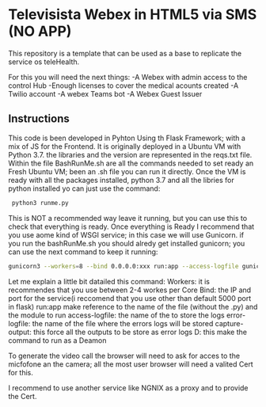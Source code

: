 # Televisista Webex in HTML5 via SMS (NO APP) 
This repository is a template that can be used as a base to replicate the service os teleHealth. 

For this you will need the next things:
-A Webex with admin access to the control Hub
-Enough licenses to cover the medical acounts created
-A Twilio account 
-A webex Teams bot
-A Webex Guest Issuer 


## Instructions

This code is been developed in Pyhton Using th Flask Framework; with a mix of JS for the Frontend.
It is originally deployed in a Ubuntu VM with Python 3.7. the libraries and the version are represented in the reqs.txt file.
Within the file BashRunMe.sh are all the commands needed to set ready an Fresh Ubuntu VM; been an .sh file you can run it directly.
Once the VM is ready with  all the packages installed, python 3.7 and all the libries for python installed yo can just use the command:
```python
 python3 runme.py
 ```
This is NOT a recommended way leave it running, but you can use this to check that everything is ready.
Once everything is Ready I recommend that you use aome kind of WSGI service; in this case we will use Gunicorn.
if you run the bashRunMe.sh you should alredy get installed gunicorn; you can use the next command to keep it running:
```bash
gunicorn3 --workers=8 --bind 0.0.0.0:xxx run:app --access-logfile gunicorn.log --error-logfile gunicorn-error.log --capture-output -D
```
Let me explain a little bit datailed this command:
Workers: it is recommendes that you use between 2-4 workes per Core
Bind: the IP and port for the service(i reccomend that you use other than default 5000 port in flask)
run:app make reference to the name of the file (without the .py) and the module to run
access-logfile: the name of the to store the logs
error-logfile: the name of the file where the errors logs will be stored
capture-output: this force all the outputs to be store as error logs
D: this make the command to run as a Deamon

To generate the video call the browser will need to ask for acces to the micfofone an the camera; all the most user browser will need a valited Cert for this.

I recommend to use another service like NGNIX as a proxy and to provide the Cert.


